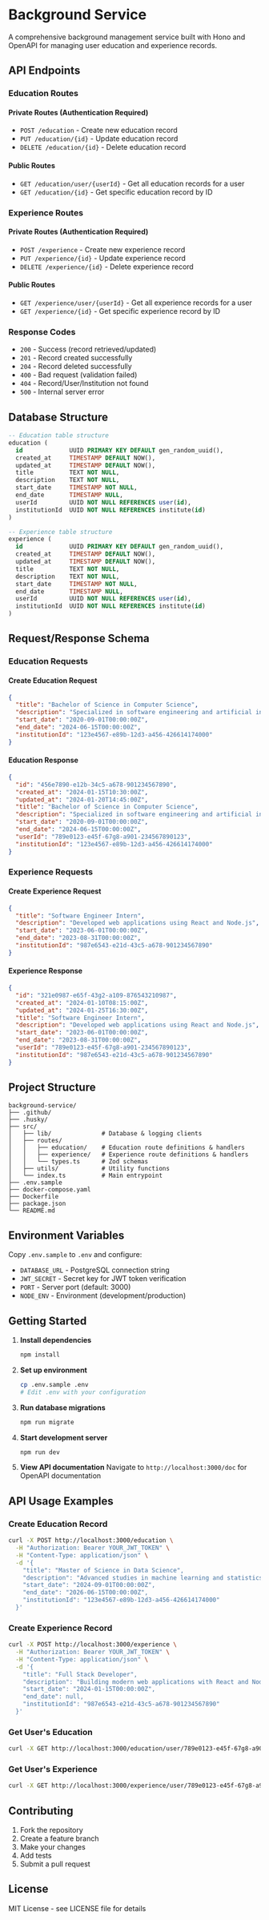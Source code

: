 # Background Service

A comprehensive background management service built with Hono and OpenAPI for managing user education and experience records.

## API Endpoints

### Education Routes

#### Private Routes (Authentication Required)
- `POST /education` - Create new education record
- `PUT /education/{id}` - Update education record
- `DELETE /education/{id}` - Delete education record

#### Public Routes
- `GET /education/user/{userId}` - Get all education records for a user
- `GET /education/{id}` - Get specific education record by ID

### Experience Routes

#### Private Routes (Authentication Required)
- `POST /experience` - Create new experience record
- `PUT /experience/{id}` - Update experience record
- `DELETE /experience/{id}` - Delete experience record

#### Public Routes
- `GET /experience/user/{userId}` - Get all experience records for a user
- `GET /experience/{id}` - Get specific experience record by ID

### Response Codes

- `200` - Success (record retrieved/updated)
- `201` - Record created successfully
- `204` - Record deleted successfully
- `400` - Bad request (validation failed)
- `404` - Record/User/Institution not found
- `500` - Internal server error

## Database Structure

```sql
-- Education table structure
education (
  id             UUID PRIMARY KEY DEFAULT gen_random_uuid(),
  created_at     TIMESTAMP DEFAULT NOW(),
  updated_at     TIMESTAMP DEFAULT NOW(),
  title          TEXT NOT NULL,
  description    TEXT NOT NULL,
  start_date     TIMESTAMP NOT NULL,
  end_date       TIMESTAMP NULL,
  userId         UUID NOT NULL REFERENCES user(id),
  institutionId  UUID NOT NULL REFERENCES institute(id)
)

-- Experience table structure
experience (
  id             UUID PRIMARY KEY DEFAULT gen_random_uuid(),
  created_at     TIMESTAMP DEFAULT NOW(),
  updated_at     TIMESTAMP DEFAULT NOW(),
  title          TEXT NOT NULL,
  description    TEXT NOT NULL,
  start_date     TIMESTAMP NOT NULL,
  end_date       TIMESTAMP NULL,
  userId         UUID NOT NULL REFERENCES user(id),
  institutionId  UUID NOT NULL REFERENCES institute(id)
)
```

## Request/Response Schema

### Education Requests

#### Create Education Request
```json
{
  "title": "Bachelor of Science in Computer Science",
  "description": "Specialized in software engineering and artificial intelligence",
  "start_date": "2020-09-01T00:00:00Z",
  "end_date": "2024-06-15T00:00:00Z",
  "institutionId": "123e4567-e89b-12d3-a456-426614174000"
}
```

#### Education Response
```json
{
  "id": "456e7890-e12b-34c5-a678-901234567890",
  "created_at": "2024-01-15T10:30:00Z",
  "updated_at": "2024-01-20T14:45:00Z",
  "title": "Bachelor of Science in Computer Science",
  "description": "Specialized in software engineering and artificial intelligence",
  "start_date": "2020-09-01T00:00:00Z",
  "end_date": "2024-06-15T00:00:00Z",
  "userId": "789e0123-e45f-67g8-a901-234567890123",
  "institutionId": "123e4567-e89b-12d3-a456-426614174000"
}
```

### Experience Requests

#### Create Experience Request
```json
{
  "title": "Software Engineer Intern",
  "description": "Developed web applications using React and Node.js",
  "start_date": "2023-06-01T00:00:00Z",
  "end_date": "2023-08-31T00:00:00Z",
  "institutionId": "987e6543-e21d-43c5-a678-901234567890"
}
```

#### Experience Response
```json
{
  "id": "321e0987-e65f-43g2-a109-876543210987",
  "created_at": "2024-01-10T08:15:00Z",
  "updated_at": "2024-01-25T16:30:00Z",
  "title": "Software Engineer Intern",
  "description": "Developed web applications using React and Node.js",
  "start_date": "2023-06-01T00:00:00Z",
  "end_date": "2023-08-31T00:00:00Z",
  "userId": "789e0123-e45f-67g8-a901-234567890123",
  "institutionId": "987e6543-e21d-43c5-a678-901234567890"
}
```

## Project Structure

```
background-service/
├── .github/
├── .husky/
├── src/
│   ├── lib/              # Database & logging clients
│   ├── routes/
│   │   ├── education/    # Education route definitions & handlers
│   │   ├── experience/   # Experience route definitions & handlers
│   │   └── types.ts      # Zod schemas
│   ├── utils/            # Utility functions
│   └── index.ts          # Main entrypoint
├── .env.sample
├── docker-compose.yaml
├── Dockerfile
├── package.json
└── README.md
```

## Environment Variables

Copy `.env.sample` to `.env` and configure:
- `DATABASE_URL` - PostgreSQL connection string
- `JWT_SECRET` - Secret key for JWT token verification
- `PORT` - Server port (default: 3000)
- `NODE_ENV` - Environment (development/production)

## Getting Started

1. **Install dependencies**
   ```bash
   npm install
   ```

2. **Set up environment**
   ```bash
   cp .env.sample .env
   # Edit .env with your configuration
   ```

3. **Run database migrations**
   ```bash
   npm run migrate
   ```

4. **Start development server**
   ```bash
   npm run dev
   ```

5. **View API documentation**
   Navigate to `http://localhost:3000/doc` for OpenAPI documentation

## API Usage Examples

### Create Education Record
```bash
curl -X POST http://localhost:3000/education \
  -H "Authorization: Bearer YOUR_JWT_TOKEN" \
  -H "Content-Type: application/json" \
  -d '{
    "title": "Master of Science in Data Science",
    "description": "Advanced studies in machine learning and statistics",
    "start_date": "2024-09-01T00:00:00Z",
    "end_date": "2026-06-15T00:00:00Z",
    "institutionId": "123e4567-e89b-12d3-a456-426614174000"
  }'
```

### Create Experience Record
```bash
curl -X POST http://localhost:3000/experience \
  -H "Authorization: Bearer YOUR_JWT_TOKEN" \
  -H "Content-Type: application/json" \
  -d '{
    "title": "Full Stack Developer",
    "description": "Building modern web applications with React and Node.js",
    "start_date": "2024-01-15T00:00:00Z",
    "end_date": null,
    "institutionId": "987e6543-e21d-43c5-a678-901234567890"
  }'
```

### Get User's Education
```bash
curl -X GET http://localhost:3000/education/user/789e0123-e45f-67g8-a901-234567890123
```

### Get User's Experience
```bash
curl -X GET http://localhost:3000/experience/user/789e0123-e45f-67g8-a901-234567890123
```

## Contributing

1. Fork the repository
2. Create a feature branch
3. Make your changes
4. Add tests
5. Submit a pull request

## License

MIT License - see LICENSE file for details